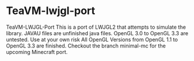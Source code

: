 # TeaVM-lwjgl-port
TeaVM-LWJGL-Port
This is a port of LWJGL2 that attempts to simulate the library.
JAVAU files are unfinished java files.
OpenGL 3.0 to OpenGL 3.3 are untested. Use at your own risk
All OpenGL Versions from OpenGL 1.1 to OpenGL 3.3 are finished.
Checkout the branch minimal-mc for the upcoming Minecraft port.
